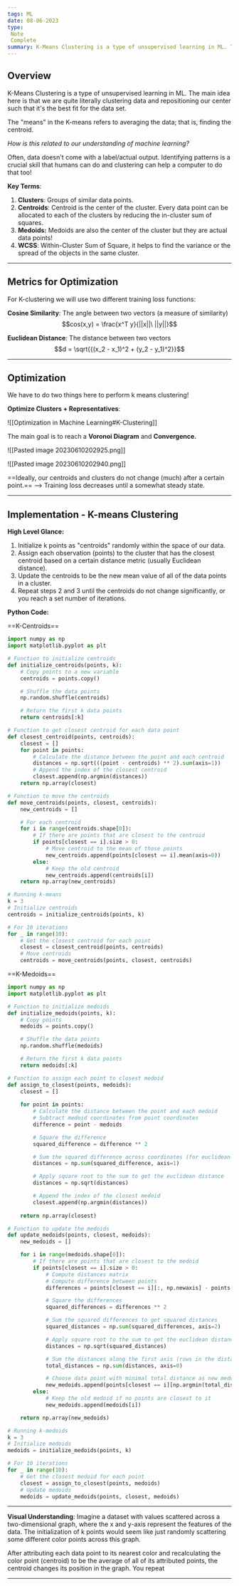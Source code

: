 ```yaml
---
tags: ML
date: 08-06-2023
type: 
 Note
 Complete
summary: K-Means Clustering is a type of unsupervised learning in ML. The main idea here is that we are quite literally clustering data and repositioning our center (centroid/medoid) such that it's the best fit for the data set.
---
```


## Overview

K-Means Clustering is a type of unsupervised learning in ML. The main idea here is that we are quite literally clustering data and repositioning our center such that it's the best fit for the data set.

The "means" in the K-means refers to averaging the data; that is, finding the centroid.

*How is this related to our understanding of machine learning?* 

Often, data doesn't come with a label/actual output. Identifying patterns is a crucial skill that humans can do and clustering can help a computer to do that too!

**Key Terms**:

1. **Clusters**: Groups of similar data points.
2. **Centroids**: Centroid is the center of the cluster. Every data point can be allocated to each of the clusters by reducing the in-cluster sum of squares.
3. **Medoids:** Medoids are also the center of the cluster but they are actual data points!
4. **WCSS**: Within-Cluster Sum of Square, it helps to find the variance or the spread of the objects in the same cluster.

---
## Metrics for Optimization

For K-clustering we will use two different training loss functions:

**Cosine Similarity**: The angle between two vectors (a measure of similarity)
$$cos(x,y) = \frac{x^T y}{||x||\ ||y||}$$

**Euclidean Distance**: The distance between two vectors
$$d = \sqrt{{(x_2 - x_1)^2 + (y_2 - y_1)^2}}$$

---
## Optimization

We have to do two things here to perform k means clustering! 

**Optimize Clusters + Representatives**:

![[Optimization in Machine Learning#K-Clustering]]


The main goal is to reach a **Voronoi Diagram** and **Convergence.**

![[Pasted image 20230610202925.png]]

![[Pasted image 20230610202940.png]]

==Ideally, our centroids and clusters do not change (much) after a certain point.== --> Training loss decreases until a somewhat steady state.

---
## Implementation - K-means Clustering

**High Level Glance:**
1. Initialize k points as "centroids" randomly within the space of our data.
2. Assign each observation (points) to the cluster that has the closest centroid based on a certain distance metric (usually Euclidean distance).
3. Update the centroids to be the new mean value of all of the data points in a cluster.
4. Repeat steps 2 and 3 until the centroids do not change significantly, or you reach a set number of iterations.

**Python Code:**

==K-Centroids==
```python
import numpy as np
import matplotlib.pyplot as plt

# Function to initialize centroids
def initialize_centroids(points, k):
    # Copy points to a new variable
    centroids = points.copy()

    # Shuffle the data points
    np.random.shuffle(centroids)

    # Return the first k data points
    return centroids[:k]

# Function to get closest centroid for each data point
def closest_centroid(points, centroids):
    closest = []
    for point in points:
        # Calculate the distance between the point and each centroid
        distances = np.sqrt(((point - centroids) ** 2).sum(axis=1))
        # Append the index of the closest centroid
        closest.append(np.argmin(distances))
    return np.array(closest)

# Function to move the centroids
def move_centroids(points, closest, centroids):
    new_centroids = []

    # For each centroid
    for i in range(centroids.shape[0]):
        # If there are points that are closest to the centroid
        if points[closest == i].size > 0:
            # Move centroid to the mean of those points
            new_centroids.append(points[closest == i].mean(axis=0))
        else:
            # Keep the old centroid
            new_centroids.append(centroids[i])
    return np.array(new_centroids)

# Running k-means
k = 3
# Initialize centroids
centroids = initialize_centroids(points, k)

# For 10 iterations
for _ in range(10):
    # Get the closest centroid for each point
    closest = closest_centroid(points, centroids)
    # Move centroids
    centroids = move_centroids(points, closest, centroids)
```

==K-Medoids==

```python
import numpy as np
import matplotlib.pyplot as plt

# Function to initialize medoids
def initialize_medoids(points, k):
    # Copy points
    medoids = points.copy()

    # Shuffle the data points
    np.random.shuffle(medoids)

    # Return the first k data points
    return medoids[:k]

# Function to assign each point to closest medoid
def assign_to_closest(points, medoids):
    closest = []
    
    for point in points:
        # Calculate the distance between the point and each medoid
        # Subtract medoid coordinates from point coordinates
        difference = point - medoids

        # Square the difference
        squared_difference = difference ** 2

        # Sum the squared difference across coordinates (for euclidean distance)
        distances = np.sum(squared_difference, axis=1)

        # Apply square root to the sum to get the euclidean distance
        distances = np.sqrt(distances)

        # Append the index of the closest medoid
        closest.append(np.argmin(distances))
    
    return np.array(closest)

# Function to update the medoids
def update_medoids(points, closest, medoids):
    new_medoids = []

    for i in range(medoids.shape[0]):
        # If there are points that are closest to the medoid
        if points[closest == i].size > 0:
            # Compute distances matrix
            # Compute difference between points
            differences = points[closest == i][:, np.newaxis] - points[closest == i]

            # Square the differences
            squared_differences = differences ** 2

            # Sum the squared differences to get squared distances
            squared_distances = np.sum(squared_differences, axis=2)

            # Apply square root to the sum to get the euclidean distances
            distances = np.sqrt(squared_distances)

            # Sum the distances along the first axis (rows in the distance matrix)
            total_distances = np.sum(distances, axis=0)

            # Choose data point with minimal total distance as new medoid
            new_medoids.append(points[closest == i][np.argmin(total_distances)])
        else:
            # Keep the old medoid if no points are closest to it
            new_medoids.append(medoids[i])

    return np.array(new_medoids)

# Running k-medoids
k = 3
# Initialize medoids
medoids = initialize_medoids(points, k)

# For 10 iterations
for _ in range(10):
    # Get the closest medoid for each point
    closest = assign_to_closest(points, medoids)
    # Update medoids
    medoids = update_medoids(points, closest, medoids)

```

---

**Visual Understanding**:
Imagine a dataset with values scattered across a two-dimensional graph, where the x and y-axis represent the features of the data. The initialization of k points would seem like just randomly scattering some different color points across this graph.

After attributing each data point to its nearest color and recalculating the color point (centroid) to be the average of all of its attributed points, the centroid changes its position in the graph. You repeat

---